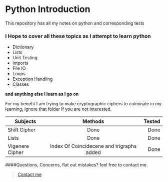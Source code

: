 Python Introduction
===================

This repository has all my notes on python and corresponding tests


### I Hope to cover all these topics as I attempt to learn python
* Dictionary
* Lists
* Unit Testing
* imports
* File IO
* Loops
* Exception Handling
* Classes

**and anything else I learn as I go on**



For my benefit I am trying to make cryptographic ciphers to culminate in
my learning, ignore that folder if you are not interested.

| Subjects      | Methods       | Tested  |
| ------------- |:-------------:| -----:|
| Shift Cipher| Done | Done |
| Lists| Done|Done|
| Vigenere Cipher|Index Of Coincidecene and trigraphs added|Done|



####Questions, Concerns, flat out mistakes?  feel free to contact me.

> [Contact me](mailto:applejuiceteaching@gmail.com)